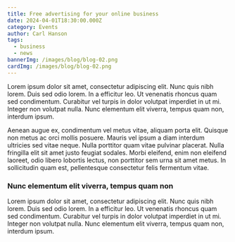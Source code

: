 ```yaml
---
title: Free advertising for your online business
date: 2024-04-01T18:30:00.000Z
category: Events
author: Carl Hanson
tags:
  - business
  - news
bannerImg: /images/blog/blog-02.png
cardImg: /images/blog/blog-02.png
---
```


Lorem ipsum dolor sit amet, consectetur adipiscing elit. Nunc quis nibh lorem. Duis sed odio lorem. In a efficitur leo. Ut venenatis rhoncus quam sed condimentum. Curabitur vel turpis in dolor volutpat imperdiet in ut mi. Integer non volutpat nulla. Nunc elementum elit viverra, tempus quam non, interdum ipsum.

Aenean augue ex, condimentum vel metus vitae, aliquam porta elit. Quisque non metus ac orci mollis posuere. Mauris vel ipsum a diam interdum ultricies sed vitae neque. Nulla porttitor quam vitae pulvinar placerat. Nulla fringilla elit sit amet justo feugiat sodales. Morbi eleifend, enim non eleifend laoreet, odio libero lobortis lectus, non porttitor sem urna sit amet metus. In sollicitudin quam est, pellentesque consectetur felis fermentum vitae.

### Nunc elementum elit viverra, tempus quam non

Lorem ipsum dolor sit amet, consectetur adipiscing elit. Nunc quis nibh lorem. Duis sed odio lorem. In a efficitur leo. Ut venenatis rhoncus quam sed condimentum. Curabitur vel turpis in dolor volutpat imperdiet in ut mi. Integer non volutpat nulla. Nunc elementum elit viverra, tempus quam non, interdum ipsum.
